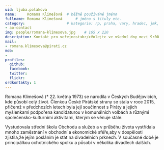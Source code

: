 ```yaml
---
uid: ljuba.polakova
name:     Romana Klimešová 	# běžně používáné jméno
fullname: Romana Klimešová  	# jméno s tituly etc.
category:                 	# kategorie: rp, praha, vary, hradec, jmk, senat
- ao-contact
img: people/romana-klimesova.jpg    # 165 x 220
description: Kontakt pro veřejnost<br/>Volejte ve všední dny mezi 9:00 až 17:00   	# kratký popis, max 160 znaků
mail:
- romana.klimesova@pirati.cz
mob:
-
profiles:
  github:    
  facebook:
  twitter: 	
  flickr:
ordkontakty: 1
---
```


Romana Klimešová (* 22. května 1973) se narodila v Českých Budějovicích, kde působí celý život. Členkou České Pirátské strany se stala v roce 2015, přičemž v předchozích letech byla její součinnost s Piráty a jejich myšlenkami podpořena kandidaturou v komunálních volbách a různými společensko-kulturními aktivitami, kterým se věnuje stále. 

Vystudovala střední školu Obchodu a služeb a v průběhu života vystřídala mnoho zaměstnání v obchodní a ekonomické sféře,aby v dospělosti zjistila,že jejím posláním je stát na divadelních prknech. V současné době je principálkou ochotnického spolku a působí v několika divadlech dalších. 

